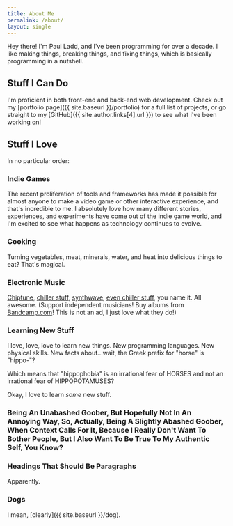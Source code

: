```yaml
---
title: About Me
permalink: /about/
layout: single
---
```


Hey there! I'm Paul Ladd, and I've been programming for over a decade. I like making things, breaking things, and fixing things, which is basically programming in a nutshell.

## Stuff I Can Do

I'm proficient in both front-end and back-end web development. Check out my [portfolio page]({{ site.baseurl }}/portfolio) for a full list of projects, or go straight to my [GitHub]({{ site.author.links[4].url }}) to see what I've been working on!

## Stuff I Love

In no particular order:

### Indie Games

The recent proliferation of tools and frameworks has made it possible for almost anyone to make a video game or other interactive experience, and that's incredible to me. I absolutely love how many different stories, experiences, and experiments have come out of the indie game world, and I'm excited to see what happens as technology continues to evolve.

### Cooking

Turning vegetables, meat, minerals, water, and heat into delicious things to eat? That's magical.

### Electronic Music

[Chiptune](https://chipzel.co.uk/), [chiller stuff](https://www.youtube.com/channel/UCYZ9rknEmE4R1J_HBJ2yBlQ), [synthwave](https://247retro.bandcamp.com/album/zero-hour), [even chiller stuff](https://lightfrequency.bandcamp.com/album/advanced-pe-ep), you name it. All awesome. (Support independent musicians! Buy albums from [Bandcamp.com](https://bandcamp.com/)! This is not an ad, I just love what they do!)

### Learning New Stuff

I love, love, love to learn new things. New programming languages. New physical skills. New facts about...wait, the Greek prefix for "horse" is "hippo-"? 

Which means that "hippophobia" is an irrational fear of HORSES and not an irrational fear of HIPPOPOTAMUSES?

Okay, I love to learn _some_ new stuff.

### Being An Unabashed Goober, But Hopefully Not In An Annoying Way, So, Actually, Being A Slightly Abashed Goober, When Context Calls For It, Because I Really Don't Want To Bother People, But I Also Want To Be True To My Authentic Self, You Know?

### Headings That Should Be Paragraphs

Apparently.

### Dogs

I mean, [clearly]({{ site.baseurl }}/dog).